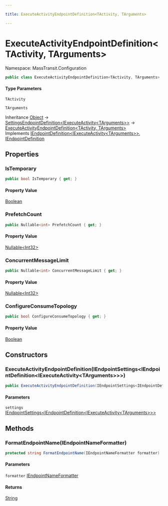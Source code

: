 ```yaml
---

title: ExecuteActivityEndpointDefinition<TActivity, TArguments>

---
```


# ExecuteActivityEndpointDefinition\<TActivity, TArguments\>

Namespace: MassTransit.Configuration

```csharp
public class ExecuteActivityEndpointDefinition<TActivity, TArguments> : SettingsEndpointDefinition<IExecuteActivity<TArguments>>, IEndpointDefinition<IExecuteActivity<TArguments>>, IEndpointDefinition
```

#### Type Parameters

`TActivity`<br/>

`TArguments`<br/>

Inheritance [Object](https://learn.microsoft.com/en-us/dotnet/api/system.object) → [SettingsEndpointDefinition\<IExecuteActivity\<TArguments\>\>](../masstransit-configuration/settingsendpointdefinition-1) → [ExecuteActivityEndpointDefinition\<TActivity, TArguments\>](../masstransit-configuration/executeactivityendpointdefinition-2)<br/>
Implements [IEndpointDefinition\<IExecuteActivity\<TArguments\>\>](../masstransit/iendpointdefinition-1), [IEndpointDefinition](../masstransit/iendpointdefinition)

## Properties

### **IsTemporary**

```csharp
public bool IsTemporary { get; }
```

#### Property Value

[Boolean](https://learn.microsoft.com/en-us/dotnet/api/system.boolean)<br/>

### **PrefetchCount**

```csharp
public Nullable<int> PrefetchCount { get; }
```

#### Property Value

[Nullable\<Int32\>](https://learn.microsoft.com/en-us/dotnet/api/system.nullable-1)<br/>

### **ConcurrentMessageLimit**

```csharp
public Nullable<int> ConcurrentMessageLimit { get; }
```

#### Property Value

[Nullable\<Int32\>](https://learn.microsoft.com/en-us/dotnet/api/system.nullable-1)<br/>

### **ConfigureConsumeTopology**

```csharp
public bool ConfigureConsumeTopology { get; }
```

#### Property Value

[Boolean](https://learn.microsoft.com/en-us/dotnet/api/system.boolean)<br/>

## Constructors

### **ExecuteActivityEndpointDefinition(IEndpointSettings\<IEndpointDefinition\<IExecuteActivity\<TArguments\>\>\>)**

```csharp
public ExecuteActivityEndpointDefinition(IEndpointSettings<IEndpointDefinition<IExecuteActivity<TArguments>>> settings)
```

#### Parameters

`settings` [IEndpointSettings\<IEndpointDefinition\<IExecuteActivity\<TArguments\>\>\>](../masstransit/iendpointsettings-1)<br/>

## Methods

### **FormatEndpointName(IEndpointNameFormatter)**

```csharp
protected string FormatEndpointName(IEndpointNameFormatter formatter)
```

#### Parameters

`formatter` [IEndpointNameFormatter](../masstransit/iendpointnameformatter)<br/>

#### Returns

[String](https://learn.microsoft.com/en-us/dotnet/api/system.string)<br/>
